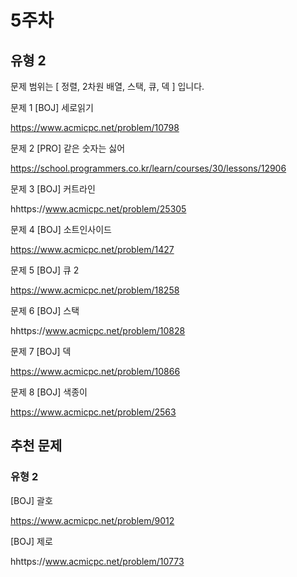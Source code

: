 # 5주차

## 유형 2

문제 범위는 [ 정렬, 2차원 배열, 스택, 큐, 덱 ] 입니다.

 
문제 1 [BOJ] 세로읽기

https://www.acmicpc.net/problem/10798 


문제 2 [PRO] 같은 숫자는 싫어

https://school.programmers.co.kr/learn/courses/30/lessons/12906 


문제 3 [BOJ] 커트라인

hhttps://www.acmicpc.net/problem/25305 


문제 4 [BOJ] 소트인사이드

https://www.acmicpc.net/problem/1427 


문제 5 [BOJ] 큐 2

https://www.acmicpc.net/problem/18258 


문제 6 [BOJ] 스택

hhttps://www.acmicpc.net/problem/10828 


문제 7 [BOJ] 덱

https://www.acmicpc.net/problem/10866 


문제 8 [BOJ] 색종이

https://www.acmicpc.net/problem/2563 




## 추천 문제

### 유형 2

[BOJ] 괄호

https://www.acmicpc.net/problem/9012 


[BOJ] 제로

hhttps://www.acmicpc.net/problem/10773 
